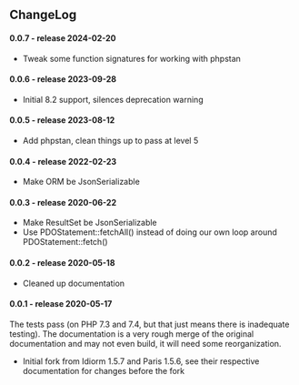 ChangeLog
---------

#### 0.0.7 - release 2024-02-20

* Tweak some function signatures for working with phpstan

#### 0.0.6 - release 2023-09-28

* Initial 8.2 support, silences deprecation warning

#### 0.0.5 - release 2023-08-12

* Add phpstan, clean things up to pass at level 5

#### 0.0.4 - release 2022-02-23

* Make ORM be JsonSerializable

#### 0.0.3 - release 2020-06-22

* Make ResultSet be JsonSerializable
* Use PDOStatement::fetchAll() instead of doing our own loop around
  PDOStatement::fetch()

#### 0.0.2 - release 2020-05-18

* Cleaned up documentation

#### 0.0.1 - release 2020-05-17

The tests pass (on PHP 7.3 and 7.4, but that just means there is inadequate
testing). The documentation is a very rough merge of the original
documentation and may not even build, it will need some reorganization.

* Initial fork from Idiorm 1.5.7 and Paris 1.5.6, see their respective
  documentation for changes before the fork

